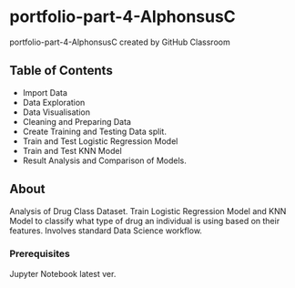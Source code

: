 # portfolio-part-4-AlphonsusC
portfolio-part-4-AlphonsusC created by GitHub Classroom

## Table of Contents
- Import Data
- Data Exploration
- Data Visualisation
- Cleaning and Preparing Data
- Create Training and Testing Data split.
- Train and Test Logistic Regression Model
- Train and Test KNN Model
- Result Analysis and Comparison of Models.

## About
Analysis of Drug Class Dataset.
Train Logistic Regression Model and KNN Model to classify what type of drug an individual is using based on their features.
Involves standard Data Science workflow.
### Prerequisites
Jupyter Notebook latest ver.
